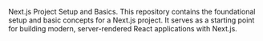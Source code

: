Next.js Project Setup and Basics.
This repository contains the foundational setup and basic concepts for a Next.js project. It serves as a starting point for building modern, server-rendered React applications with Next.js.
